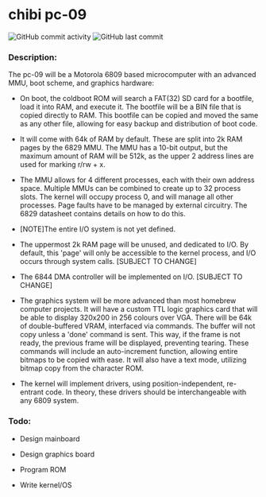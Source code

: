 # chibi pc-09
![GitHub commit activity](https://img.shields.io/github/commit-activity/m/amberisvibin/chibi-pc80) ![GitHub last commit](https://img.shields.io/github/last-commit/amberisvibin/chibi-pc80)

### Description:
The pc-09 will be a Motorola 6809 based microcomputer with an advanced MMU, boot scheme, and graphics hardware:

- On boot, the coldboot ROM will search a FAT(32) SD card for a bootfile, load it into RAM, and execute it. The bootfile will be a BIN file that is copied directly to RAM. This bootfile can be copied and moved the same as any other file, allowing for easy backup and distribution of boot code. 

- It will come with 64k of RAM by default. These are split into 2k RAM pages by the 6829 MMU. The MMU has a 10-bit output, but the maximum amount of RAM will be 512k, as the upper 2 address lines are used for marking r/rw + x.

- The MMU allows for 4 different processes, each with their own address space. Multiple MMUs can be combined to create up to 32 process slots. The kernel will occupy process 0, and will manage all other processes. Page faults have to be managed by external circuitry. The 6829 datasheet contains details on how to do this.

- [NOTE]The entire I/O system is not yet defined.

- The uppermost 2k RAM page will be unused, and dedicated to I/O. By default, this 'page' will only be accessible to the kernel process, and I/O occurs through system calls. [SUBJECT TO CHANGE]

- The 6844 DMA controller will be implemented on I/O. [SUBJECT TO CHANGE]

- The graphics system will be more advanced than most homebrew computer projects. It will have a custom TTL logic graphics card that will be able to display 320x200 in 256 colours over VGA. There will be 64k of double-buffered VRAM, interfaced via commands. The buffer will not copy unless a 'done' command is sent. This way, if the frame is not ready, the previous frame will be displayed, preventing tearing. These commands will include an auto-increment function, allowing entire bitmaps to be copied with ease. It will also have a text mode, utilizing bitmap copy from the character ROM.

- The kernel will implement drivers, using position-independent, re-entrant code. In theory, these drivers should be interchangeable with any 6809 system.

### Todo:

- Design mainboard

- Design graphics board

- Program ROM

- Write kernel/OS
